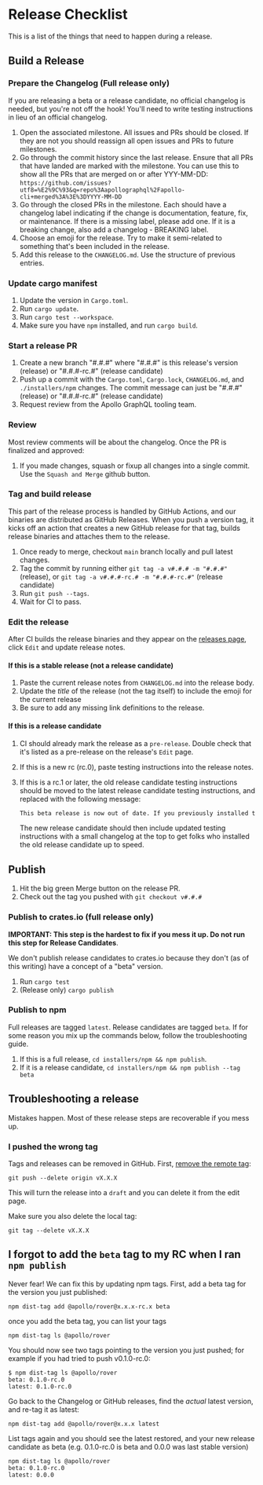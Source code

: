 # Release Checklist

This is a list of the things that need to happen during a release.

## Build a Release

### Prepare the Changelog (Full release only)

If you are releasing a beta or a release candidate, no official changelog is needed, but you're not off the hook! You'll need to write testing instructions in lieu of an official changelog.

1. Open the associated milestone. All issues and PRs should be closed. If
   they are not you should reassign all open issues and PRs to future
   milestones.
1. Go through the commit history since the last release. Ensure that all PRs
   that have landed are marked with the milestone. You can use this to
   show all the PRs that are merged on or after YYY-MM-DD:
   `https://github.com/issues?utf8=%E2%9C%93&q=repo%3Aapollographql%2Fapollo-cli+merged%3A%3E%3DYYYY-MM-DD`
1. Go through the closed PRs in the milestone. Each should have a changelog
   label indicating if the change is documentation, feature, fix, or maintenance. If
   there is a missing label, please add one. If it is a breaking change, also add a changelog - BREAKING label.
1. Choose an emoji for the release. Try to make it semi-related to something that's been included in the release.
1. Add this release to the `CHANGELOG.md`. Use the structure of previous
   entries.

### Update cargo manifest

1. Update the version in `Cargo.toml`.
1. Run `cargo update`.
1. Run `cargo test --workspace`.
1. Make sure you have `npm` installed, and run `cargo build`.

### Start a release PR

1. Create a new branch "#.#.#" where "#.#.#" is this release's version (release) or "#.#.#-rc.#" (release candidate)
1. Push up a commit with the `Cargo.toml`, `Cargo.lock`, `CHANGELOG.md`, and `./installers/npm` changes. The commit message can just be "#.#.#" (release) or "#.#.#-rc.#" (release candidate)
1. Request review from the Apollo GraphQL tooling team.

### Review

Most review comments will be about the changelog. Once the PR is finalized and approved:

1. If you made changes, squash or fixup all changes into a single commit. Use the `Squash and Merge` github button.

### Tag and build release

This part of the release process is handled by GitHub Actions, and our binaries are distributed as GitHub Releases. When you push a version tag, it kicks off an action that creates a new GitHub release for that tag, builds release binaries and attaches them to the release.

1. Once ready to merge, checkout `main` branch locally and pull latest changes.
1. Tag the commit by running either `git tag -a v#.#.# -m "#.#.#"` (release), or `git tag -a v#.#.#-rc.# -m "#.#.#-rc.#"` (release candidate)
1. Run `git push --tags`.
1. Wait for CI to pass.

### Edit the release

After CI builds the release binaries and they appear on the [releases page](https://github.com/apollographql/rover/releases), click `Edit` and update release notes.

#### If this is a stable release (not a release candidate)

1. Paste the current release notes from `CHANGELOG.md` into the release body.
1. Update the *title* of the release (not the tag itself) to include the emoji for the current release
1. Be sure to add any missing link definitions to the release.

#### If this is a release candidate

1. CI should already mark the release as a `pre-release`. Double check that it's listed as a pre-release on the release's `Edit` page.
1. If this is a new rc (rc.0), paste testing instructions into the release notes.
1. If this is a rc.1 or later, the old release candidate testing instructions should be moved to the latest release candidate testing instructions, and replaced with the following message:

   ```markdown
   This beta release is now out of date. If you previously installed this release, you should reinstall and see what's changed in the latest [release](https://github.com/apollographql/rover/releases).
   ```

   The new release candidate should then include updated testing instructions with a small changelog at the top to get folks who installed the old release candidate up to speed.

## Publish

1. Hit the big green Merge button on the release PR.
1. Check out the tag you pushed with `git checkout v#.#.#`

### Publish to crates.io (full release only)

**IMPORTANT: This step is the hardest to fix if you mess it up. Do not run this step for Release Candidates**.

We don't publish release candidates to crates.io because they don't (as of this writing) have a concept of a "beta" version.

1. Run `cargo test`
1. (Release only) `cargo publish`

### Publish to npm

Full releases are tagged `latest`. Release candidates are tagged `beta`. If for some reason you mix up the commands below, follow the troubleshooting guide.

1. If this is a full release, `cd installers/npm && npm publish`. 
1. If it is a release candidate, `cd installers/npm && npm publish --tag beta`

## Troubleshooting a release

Mistakes happen. Most of these release steps are recoverable if you mess up.

### I pushed the wrong tag

Tags and releases can be removed in GitHub. First, [remove the remote tag](https://stackoverflow.com/questions/5480258/how-to-delete-a-remote-tag):

``` console
git push --delete origin vX.X.X
```

This will turn the release into a `draft` and you can delete it from the edit page.

Make sure you also delete the local tag:

``` console
git tag --delete vX.X.X
```

## I forgot to add the `beta` tag to my RC when I ran `npm publish`

Never fear! We can fix this by updating npm tags. First, add a beta tag for the version you just published:

``` console
npm dist-tag add @apollo/rover@x.x.x-rc.x beta
```

once you add the beta tag, you can list your tags

``` console
npm dist-tag ls @apollo/rover
```

You should now see two tags pointing to the version you just pushed; for example if you had tried to push v0.1.0-rc.0:

``` console
$ npm dist-tag ls @apollo/rover
beta: 0.1.0-rc.0
latest: 0.1.0-rc.0
```

Go back to the Changelog or GitHub releases, find the _actual_ latest version, and re-tag it as latest:

``` console
npm dist-tag add @apollo/rover@x.x.x latest
```

List tags again and you should see the latest restored, and your new release candidate as beta (e.g. 0.1.0-rc.0 is beta and 0.0.0 was last stable version)

``` console
npm dist-tag ls @apollo/rover
beta: 0.1.0-rc.0
latest: 0.0.0
```
